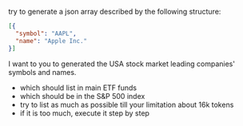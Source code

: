 try to generate a json array described by the following structure:

```json
[{
  "symbol": "AAPL",
  "name": "Apple Inc."
}]
```

I want to you to generated the USA stock market leading companies' symbols and names.

* which should list in main ETF funds
* which should be in the S&P 500 index
* try to list as much as possible till your limitation about 16k tokens
* if it is too much, execute it step by step
